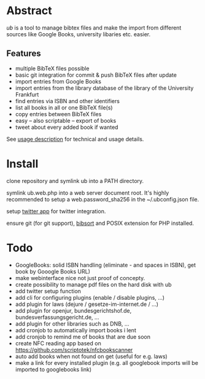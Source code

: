 # Abstract

*ub* is a tool to manage bibtex files and make the import from different sources
like Google Books, university libaries etc. easier.

## Features

* multiple BibTeX files possible
* basic git integration for commit & push BibTeX files after update
* import entries from Google Books
* import entries from the library database of the library of the University Frankfurt
* find entries via ISBN and other identifiers
* list all books in all or one BibTeX file(s)
* copy entries between BibTeX files
* easy – also scriptable – export of books
* tweet about every added book if wanted

See [usage description](ub.usage.txt) for technical and usage details.

# Install

clone repository and symlink ub into a PATH directory.

symlink ub.web.php into a web server document root. It's highly recommended to setup a web.password\_sha256 in the ~/.ubconfig.json file.

setup [twitter app](https://apps.twitter.com) for twitter integration.

ensure git (for git support), [bibsort](http://ftp.math.utah.edu/pub/bibsort/) and POSIX extension for PHP installed.

# Todo

* GoogleBooks: solid ISBN handling (eliminate - and spaces in ISBN), get book by Gooogle Books URL)
* make webinterface nice not just proof of concepty.
* create possibility to manage pdf files on the hard disk with ub
* add twitter setup function
* add cli for configuring plugins (enable / disable plugins, …)
* add plugin for laws (dejure / gesetze-im-internet.de / …)
* add plugin for openjur, bundesgerichtshof.de, bundesverfassungsgericht.de, …
* add plugin for other libraries such as DNB, …
* add cronjob to automatically import books i lent
* add cronjob to remind me of books that are due soon 
* create NFC reading app based on https://github.com/scriptotek/nfcbookscanner
* auto add books when not found on get (useful for e.g. laws)
* make a link for every installed plugin (e.g. all googlebook imports will be imported to googlebooks link)
 

